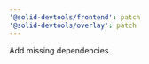 ```yaml
---
'@solid-devtools/frontend': patch
'@solid-devtools/overlay': patch
---
```


Add missing dependencies

